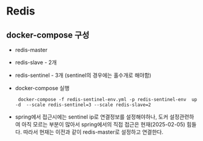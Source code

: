 # Redis

## docker-compose 구성

- redis-master
- redis-slave - 2개
- redis-sentinel - 3개 (sentinel의 경우에는 홀수개로 해야함)
- docker-compose 실행
    ```shell
     docker-compose -f redis-sentinel-env.yml -p redis-sentinel-env  up -d  --scale redis-sentinel=3 --scale redis-slave=2 
    ```

- spring에서 접근시에는 sentinel ip로 연결정보를 설정해야하나, 도커 설정관련하여 아직 모르는 부분이 많아서 spring에서의 직접 접근은 현재(2025-02-05)
  힘들다.
  따라서 현재는 이전과 같이 redis-master로 설정하고 연결한다.